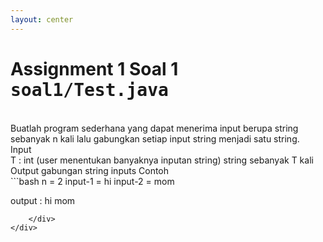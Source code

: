 ```yaml
---
layout: center
---
```

# Assignment 1 Soal 1 <kbd>soal1/<span class='text-teal'>Test.java</span></kbd>

<br>
Buatlah program sederhana yang dapat menerima input berupa string sebanyak n kali lalu gabungkan setiap input string menjadi satu string.

<div class='mt-6 grid grid-cols-[0.2fr_1.5fr] items-center text-sm'>
    <span class='text-xs text-white font-extrabold uppercase text-yellow'>Input</span>
    <div class='flex flex-col mb-2'>
        <span><span class='italic'>T</span> : int (user menentukan banyaknya inputan string)</span>
        <span>string sebanyak <span class='italic mr-1'>T</span> kali</span>
    </div>
    <span class='text-xs text-white font-extrabold uppercase text-yellow'>Output</span>
    <span>gabungan string inputs</span>
    <span class='text-xs text-white font-extrabold uppercase text-yellow'>Contoh</span>
    <div class='mt-4 flex flex-col mb-2'>
```bash
n = 2
input-1     = hi
input-2     = mom

output  :
hi mom
```
    </div>
</div>